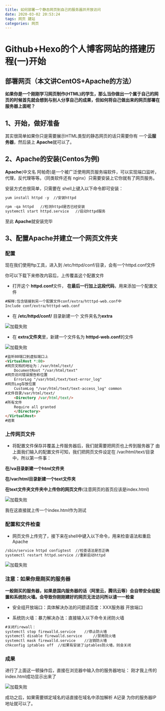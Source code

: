 ```yaml
---
title: 如何部署一个静态网页到自己的服务器并开放访问
date: 2020-03-02 20:53:24
tags: 网页 建站
categories: 网页
---
```

# Github+Hexo的个人博客网站的搭建历程(一)开始
## 部署网页（本文讲CentOS+Apache的方法）

**如果你是一个刚刚学习网页制作(HTML)的学生，那么当你做出一个属于自己的网页的时候首先就会想到与别人分享自己的成果，但如何将自己做出来的网页部署在服务器上面呢？**

## 1、开始，做好准备

其实很简单如果你只是需要展示HTML类型的静态网页的话只需要你有 一个**云服务器**，然后装上 **Apache**就可以了。
## 2、Apache的安装(Centos为例)

**Apache**(中文名 阿帕奇)是一个被广泛使用网页服务端软件，可以实现端口监听，代理，反代理等等。（同类软件还有 nginx）只需要安装上它你就有了网页服务。

安装方式也很简单，只需要在 shell上键入以下命令即可安装：

```markdown
yum install httpd -y  //安装httpd
```
```markdown
rpm -qa httpd   //检测httpd是否已经安装
systemctl start httpd.service   //启动httpd服务
```
至此 **Apache**就安装完毕

## 3、配置Apache并建立一个网页文件夹

### 配置

现在我们使用ftp工具，进入到 /etc/httpd/conf/目录，会有一个httpd.conf文件

你可以下载下来修改内容后，上传覆盖这个配置文件

* 打开这个 **httpd.conf**文件， **在最后一行加上这段代码**，用来添加一个配置文件

```markdown
#解释:包含链接到另一个配置文件conf/extra/htttpd-web.conf中
Include conf/extra/htttpd-web.conf
```

* 在 **/etc/httpd/conf/** 目录新建一个 文件夹名为**extra**

<img src="/img/wangye1.png"  alt="加载失败" />

* 在 **extra文件夹**里，新建一个文件名为 **htttpd-web.conf**的文件

<img src="/img/wangye2.png"  alt="加载失败" />

```markdown
#监听80端口到虚拟端口上
<VirtualHost *:80>  
#网页文档的地址为：/var/html/text/
    DocumentRoot "/var/html/text"  
#网页访问错误报告称位置
    ErrorLog "/var/html/text/text-error_log"
#网页Log存放位置
    CustomLog "/var/html/text/text-access_log" common  
#文件目录/var/html/text/
    <Directory /var/html/text/> 
#所有文件
    Require all granted  
    </Directory>
</VirtualHost>  
#结束
```

### 上传网页文件

* 将配置文件保存并覆盖上传服务器后，我们就需要把网页也上传到服务器了
由上面我们输入的配置文件可知，我们把网页文件设定在 /var/html/text/目录中，所以第一件事：

 **在/va目录新建一个html文件夹**

**在/var/html目录新建一个text文件夹**

**在text文件夹文件夹中上传你的网页文件**(注意网页的首页应该是index.html)

<img src="/img/wangye3.png"  alt="加载失败" />

我在这直接就上传一个index.html作为测试

### 配置和文件检查
* 网页文件上传完了，接下来在shell中键入以下命令，用来检查语法和重启Apache

```markdown
/sbin/service httpd configtest  //检查语法是否正确
systemctl restart httpd.service //重新启动httpd
```

<img src="/img/wangye5.png"  alt="加载失败" />

### 注意：如果你是刚买的服务器

 **一般刚买的服务器，如果是国内服务器的话（阿里云，腾讯云等）会自带安全组配置和系统防火墙。会导致你刚刚建好的网页无法访问所以请一一检查**

* 安全组开放端口：具体解决办法的问题请百度：XXX服务器 开放端口

* 系统防火墙：暴力解决办法：直接输入以下命令关闭防火墙

```markdown
#关闭firewall：
systemctl stop firewalld.service    //停止防火墙
systemctl disable firewalld.service     //禁用防火墙
systemctl mask firewalld.service    //注销防火墙
chkconfig iptables off  //如果有安装了iptables防火墙，则会关闭
```

### 成果

进行了上面这一顿操作后，直接在浏览器中输入你的服务器地址：
刚才我上传的 index.html成功显示出来了

<img src="/img/wangye4.png"  alt="加载失败" />

成功之后，如果需要绑定域名的话直接在域名中添加解析 A记录 为你的服务器IP地址就可以了。